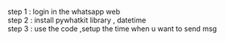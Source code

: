step 1 : login in the whatsapp web <br>
step 2 : install pywhatkit library , datetime <br>
step 3 : use the code ,setup the time when u want to send msg
